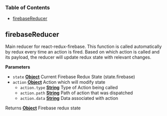 <!-- Generated by documentation.js. Update this documentation by updating the source code. -->

### Table of Contents

-   [firebaseReducer](#firebasereducer)

## firebaseReducer

Main reducer for react-redux-firebase. This function is called
automatically by redux every time an action is fired. Based on which action
is called and its payload, the reducer will update redux state with relevant
changes.

**Parameters**

-   `state` **[Object](https://developer.mozilla.org/docs/Web/JavaScript/Reference/Global_Objects/Object)** Current Firebase Redux State (state.firebase)
-   `action` **[Object](https://developer.mozilla.org/docs/Web/JavaScript/Reference/Global_Objects/Object)** Action which will modify state
    -   `action.type` **[String](https://developer.mozilla.org/docs/Web/JavaScript/Reference/Global_Objects/String)** Type of Action being called
    -   `action.path` **[String](https://developer.mozilla.org/docs/Web/JavaScript/Reference/Global_Objects/String)** Path of action that was dispatched
    -   `action.data` **[String](https://developer.mozilla.org/docs/Web/JavaScript/Reference/Global_Objects/String)** Data associated with action

Returns **[Object](https://developer.mozilla.org/docs/Web/JavaScript/Reference/Global_Objects/Object)** Firebase redux state

